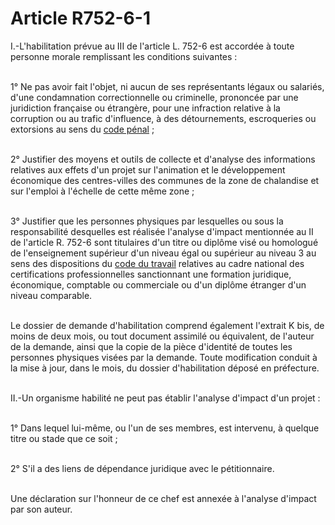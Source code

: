 # Article R752-6-1

<p>I.-L'habilitation prévue au III de l'article L. 752-6 est accordée à toute personne morale remplissant les conditions suivantes :<br/><br/>

1° Ne pas avoir fait l'objet, ni aucun de ses représentants légaux ou salariés, d'une condamnation correctionnelle ou criminelle, prononcée par une juridiction française ou étrangère, pour une infraction relative à la corruption ou au trafic d'influence, à des détournements, escroqueries ou extorsions au sens du <a href='/affichCode.do?cidTexte=LEGITEXT000006070719&dateTexte=&categorieLien=cid'>code pénal</a> ;<br/><br/>

2° Justifier des moyens et outils de collecte et d'analyse des informations relatives aux effets d'un projet sur l'animation et le développement économique des centres-villes des communes de la zone de chalandise et sur l'emploi à l'échelle de cette même zone ;<br/><br/>

3° Justifier que les personnes physiques par lesquelles ou sous la responsabilité desquelles est réalisée l'analyse d'impact mentionnée au II de l'article R. 752-6 sont titulaires d'un titre ou diplôme visé ou homologué de l'enseignement supérieur d'un niveau égal ou supérieur au niveau 3 au sens des dispositions du <a href='/affichCode.do?cidTexte=LEGITEXT000006072050&dateTexte=&categorieLien=cid'>code du travail</a> relatives au cadre national des certifications professionnelles sanctionnant une formation juridique, économique, comptable ou commerciale ou d'un diplôme étranger d'un niveau comparable.<br/><br/>

Le dossier de demande d'habilitation comprend également l'extrait K bis, de moins de deux mois, ou tout document assimilé ou équivalent, de l'auteur de la demande, ainsi que la copie de la pièce d'identité de toutes les personnes physiques visées par la demande. Toute modification conduit à la mise à jour, dans le mois, du dossier d'habilitation déposé en préfecture.<br/><br/>

II.-Un organisme habilité ne peut pas établir l'analyse d'impact d'un projet :<br/><br/>

1° Dans lequel lui-même, ou l'un de ses membres, est intervenu, à quelque titre ou stade que ce soit ;<br/><br/>

2° S'il a des liens de dépendance juridique avec le pétitionnaire.<br/><br/>

Une déclaration sur l'honneur de ce chef est annexée à l'analyse d'impact par son auteur.</p>